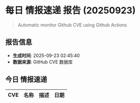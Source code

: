 # 每日 情报速递 报告 (20250923)

> Automatic monitor Github CVE using Github Actions 

## 报告信息
- **生成时间**: 2025-09-23 02:45:40
- **数据来源**: GitHub CVE 数据库

## 今日 情报速递

| CVE | 名称 | 描述 | 日期 |
|:---|:---|:---|:---|
